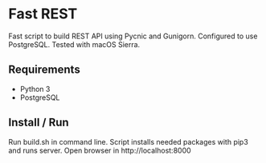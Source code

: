 # Fast REST

Fast script to build REST API using Pycnic and Gunigorn. Configured to use PostgreSQL. Tested with macOS Sierra.

## Requirements

- Python 3
- PostgreSQL

## Install / Run

Run build.sh in command line. Script installs needed packages with pip3 and runs server. Open browser in http://localhost:8000
